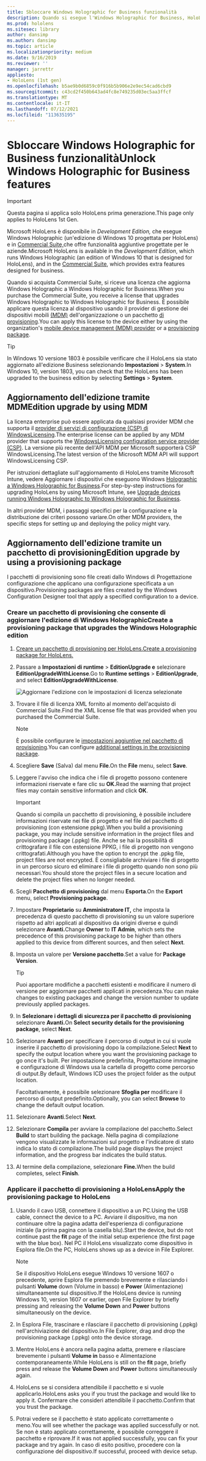 ```yaml
---
title: Sbloccare Windows Holographic for Business funzionalità
description: Quando si esegue l'Windows Holographic for Business, HoloLens funzionalità aggiuntive progettate per le aziende.
ms.prod: hololens
ms.sitesec: library
author: dansimp
ms.author: dansimp
ms.topic: article
ms.localizationpriority: medium
ms.date: 9/16/2019
ms.reviewer: ''
manager: jarrettr
appliesto:
- HoloLens (1st gen)
ms.openlocfilehash: b5ae9b0d6859c0f916b5b906e2e9ec54cad6cbd9
ms.sourcegitcommit: c43cd2f450b643ad4fc8e749235d03ec5aa3ffcf
ms.translationtype: MT
ms.contentlocale: it-IT
ms.lasthandoff: 07/12/2021
ms.locfileid: "113635195"
---
```

# <a name="unlock-windows-holographic-for-business-features"></a><span data-ttu-id="66048-103">Sbloccare Windows Holographic for Business funzionalità</span><span class="sxs-lookup"><span data-stu-id="66048-103">Unlock Windows Holographic for Business features</span></span>

> [!IMPORTANT]
> <span data-ttu-id="66048-104">Questa pagina si applica solo HoloLens prima generazione.</span><span class="sxs-lookup"><span data-stu-id="66048-104">This page only applies to HoloLens 1st Gen.</span></span>

<span data-ttu-id="66048-105">Microsoft HoloLens è disponibile in *Development Edition,* che esegue Windows Holographic (un'edizione di Windows 10 progettata per HoloLens) e in [Commercial Suite,](hololens-commercial-features.md)che offre funzionalità aggiuntive progettate per le aziende.</span><span class="sxs-lookup"><span data-stu-id="66048-105">Microsoft HoloLens is available in the *Development Edition*, which runs Windows Holographic (an edition of Windows 10 that is designed for HoloLens), and in the [Commercial Suite](hololens-commercial-features.md), which provides extra features designed for business.</span></span>

<span data-ttu-id="66048-106">Quando si acquista Commercial Suite, si riceve una licenza che aggiorna Windows Holographic a Windows Holographic for Business.</span><span class="sxs-lookup"><span data-stu-id="66048-106">When you purchase the Commercial Suite, you receive a license that upgrades Windows Holographic to Windows Holographic for Business.</span></span> <span data-ttu-id="66048-107">È possibile applicare questa licenza al dispositivo usando il provider di gestione dei dispositivi mobili [(MDM)](#edition-upgrade-by-using-mdm) dell'organizzazione o un pacchetto [di provisioning](#edition-upgrade-by-using-a-provisioning-package).</span><span class="sxs-lookup"><span data-stu-id="66048-107">You can apply this license to the device either by using the organization's [mobile device management (MDM) provider](#edition-upgrade-by-using-mdm) or a [provisioning package](#edition-upgrade-by-using-a-provisioning-package).</span></span>

> [!TIP]
> <span data-ttu-id="66048-108">In Windows 10 versione 1803 è possibile verificare che il HoloLens sia stato aggiornato all'edizione Business selezionando **Impostazioni**  >  **System**.</span><span class="sxs-lookup"><span data-stu-id="66048-108">In Windows 10, version 1803, you can check that the HoloLens has been upgraded to the business edition by selecting **Settings** > **System**.</span></span>

## <a name="edition-upgrade-by-using-mdm"></a><span data-ttu-id="66048-109">Aggiornamento dell'edizione tramite MDM</span><span class="sxs-lookup"><span data-stu-id="66048-109">Edition upgrade by using MDM</span></span>

<span data-ttu-id="66048-110">La licenza enterprise può essere applicata da qualsiasi provider MDM che supporta il [provider di servizi di configurazione (CSP) di WindowsLicensing](https://msdn.microsoft.com/library/windows/hardware/dn904983.aspx).</span><span class="sxs-lookup"><span data-stu-id="66048-110">The enterprise license can be applied by any MDM provider that supports the [WindowsLicensing configuration service provider (CSP)](https://msdn.microsoft.com/library/windows/hardware/dn904983.aspx).</span></span> <span data-ttu-id="66048-111">La versione più recente dell'API MDM per Microsoft supporterà CSP WindowsLicensing.</span><span class="sxs-lookup"><span data-stu-id="66048-111">The latest version of the Microsoft MDM API will support WindowsLicensing CSP.</span></span>

<span data-ttu-id="66048-112">Per istruzioni dettagliate sull'aggiornamento di HoloLens tramite Microsoft Intune, vedere Aggiornare i dispositivi che eseguono Windows [Holographic a Windows Holographic for Business](/intune/holographic-upgrade).</span><span class="sxs-lookup"><span data-stu-id="66048-112">For step-by-step instructions for upgrading HoloLens by using Microsoft Intune, see [Upgrade devices running Windows Holographic to Windows Holographic for Business](/intune/holographic-upgrade).</span></span>

 <span data-ttu-id="66048-113">In altri provider MDM, i passaggi specifici per la configurazione e la distribuzione dei criteri possono variare.</span><span class="sxs-lookup"><span data-stu-id="66048-113">On other MDM providers, the specific steps for setting up and deploying the policy might vary.</span></span>

## <a name="edition-upgrade-by-using-a-provisioning-package"></a><span data-ttu-id="66048-114">Aggiornamento dell'edizione tramite un pacchetto di provisioning</span><span class="sxs-lookup"><span data-stu-id="66048-114">Edition upgrade by using a provisioning package</span></span>

<span data-ttu-id="66048-115">I pacchetti di provisioning sono file creati dallo Windows di Progettazione configurazione che applicano una configurazione specificata a un dispositivo.</span><span class="sxs-lookup"><span data-stu-id="66048-115">Provisioning packages are files created by the Windows Configuration Designer tool that apply a specified configuration to a device.</span></span>

### <a name="create-a-provisioning-package-that-upgrades-the-windows-holographic-edition"></a><span data-ttu-id="66048-116">Creare un pacchetto di provisioning che consente di aggiornare l'edizione di Windows Holographic</span><span class="sxs-lookup"><span data-stu-id="66048-116">Create a provisioning package that upgrades the Windows Holographic edition</span></span>

1. [<span data-ttu-id="66048-117">Creare un pacchetto di provisioning per HoloLens.</span><span class="sxs-lookup"><span data-stu-id="66048-117">Create a provisioning package for HoloLens.</span></span>](hololens-provisioning.md)
1. <span data-ttu-id="66048-118">Passare a **Impostazioni di runtime**  >  **EditionUpgrade e** selezionare **EditionUpgradeWithLicense**.</span><span class="sxs-lookup"><span data-stu-id="66048-118">Go to **Runtime settings** > **EditionUpgrade**, and select **EditionUpgradeWithLicense**.</span></span>

    ![Aggiornare l'edizione con le impostazioni di licenza selezionate](images/icd1.png)

1. <span data-ttu-id="66048-120">Trovare il file di licenza XML fornito al momento dell'acquisto di Commercial Suite.</span><span class="sxs-lookup"><span data-stu-id="66048-120">Find the XML license file that was provided when you purchased the Commercial Suite.</span></span>

    > [!NOTE]
    > <span data-ttu-id="66048-121">È possibile configurare le [impostazioni aggiuntive nel pacchetto di provisioning](hololens-provisioning.md).</span><span class="sxs-lookup"><span data-stu-id="66048-121">You can configure [additional settings in the provisioning package](hololens-provisioning.md).</span></span>

1. <span data-ttu-id="66048-122">Scegliere **Save** (Salva) dal menu **File**.</span><span class="sxs-lookup"><span data-stu-id="66048-122">On the **File** menu, select **Save**.</span></span> 

1. <span data-ttu-id="66048-123">Leggere l'avviso che indica che i file di progetto possono contenere informazioni riservate e fare clic su **OK.**</span><span class="sxs-lookup"><span data-stu-id="66048-123">Read the warning that project files may contain sensitive information and click **OK**.</span></span>

    > [!IMPORTANT]
    > <span data-ttu-id="66048-124">Quando si compila un pacchetto di provisioning, è possibile includere informazioni riservate nei file di progetto e nel file del pacchetto di provisioning (con estensione ppkg).</span><span class="sxs-lookup"><span data-stu-id="66048-124">When you build a provisioning package, you may include sensitive information in the project files and provisioning package (.ppkg) file.</span></span> <span data-ttu-id="66048-125">Anche se hai la possibilità di crittografare il file con estensione PPKG, i file di progetto non vengono crittografati.</span><span class="sxs-lookup"><span data-stu-id="66048-125">Although you have the option to encrypt the .ppkg file, project files are not encrypted.</span></span> <span data-ttu-id="66048-126">È consigliabile archiviare i file di progetto in un percorso sicuro ed eliminare i file di progetto quando non sono più necessari.</span><span class="sxs-lookup"><span data-stu-id="66048-126">You should store the project files in a secure location and delete the project files when no longer needed.</span></span>

1. <span data-ttu-id="66048-127">Scegli **Pacchetto di provisioning** dal menu **Esporta**.</span><span class="sxs-lookup"><span data-stu-id="66048-127">On the **Export** menu, select **Provisioning package**.</span></span>

1. <span data-ttu-id="66048-128">Impostare **Proprietario** su **Amministratore IT,** che imposta la precedenza di questo pacchetto di provisioning su un valore superiore rispetto ad altri applicati al dispositivo da origini diverse e quindi selezionare **Avanti.**</span><span class="sxs-lookup"><span data-stu-id="66048-128">Change **Owner** to **IT Admin**, which sets the precedence of this provisioning package to be higher than others applied to this device from different sources, and then select **Next**.</span></span>

1. <span data-ttu-id="66048-129">Imposta un valore per **Versione pacchetto**.</span><span class="sxs-lookup"><span data-stu-id="66048-129">Set a value for **Package Version**.</span></span>

    > [!TIP]
    > <span data-ttu-id="66048-130">Puoi apportare modifiche a pacchetti esistenti e modificare il numero di versione per aggiornare pacchetti applicati in precedenza.</span><span class="sxs-lookup"><span data-stu-id="66048-130">You can make changes to existing packages and change the version number to update previously applied packages.</span></span>

1. <span data-ttu-id="66048-131">In **Selezionare i dettagli di sicurezza per il pacchetto di provisioning** selezionare **Avanti.**</span><span class="sxs-lookup"><span data-stu-id="66048-131">On **Select security details for the provisioning package**, select **Next**.</span></span>

1. <span data-ttu-id="66048-132">Selezionare **Avanti** per specificare il percorso di output in cui si vuole inserire il pacchetto di provisioning dopo la compilazione.</span><span class="sxs-lookup"><span data-stu-id="66048-132">Select **Next** to specify the output location where you want the provisioning package to go once it's built.</span></span> <span data-ttu-id="66048-133">Per impostazione predefinita, Progettazione immagine e configurazione di Windows usa la cartella di progetto come percorso di output.</span><span class="sxs-lookup"><span data-stu-id="66048-133">By default, Windows ICD uses the project folder as the output location.</span></span>

    <span data-ttu-id="66048-134">Facoltativamente, è possibile selezionare **Sfoglia per** modificare il percorso di output predefinito.</span><span class="sxs-lookup"><span data-stu-id="66048-134">Optionally, you can select **Browse** to change the default output location.</span></span>

1. <span data-ttu-id="66048-135">Selezionare **Avanti**.</span><span class="sxs-lookup"><span data-stu-id="66048-135">Select **Next**.</span></span>

1. <span data-ttu-id="66048-136">Selezionare **Compila** per avviare la compilazione del pacchetto.</span><span class="sxs-lookup"><span data-stu-id="66048-136">Select **Build** to start building the package.</span></span> <span data-ttu-id="66048-137">Nella pagina di compilazione vengono visualizzate le informazioni sul progetto e l'indicatore di stato indica lo stato di compilazione.</span><span class="sxs-lookup"><span data-stu-id="66048-137">The build page displays the project information, and the progress bar indicates the build status.</span></span>

1. <span data-ttu-id="66048-138">Al termine della compilazione, selezionare **Fine.**</span><span class="sxs-lookup"><span data-stu-id="66048-138">When the build completes, select **Finish**.</span></span>

### <a name="apply-the-provisioning-package-to-hololens"></a><span data-ttu-id="66048-139">Applicare il pacchetto di provisioning a HoloLens</span><span class="sxs-lookup"><span data-stu-id="66048-139">Apply the provisioning package to HoloLens</span></span>

1. <span data-ttu-id="66048-140">Usando il cavo USB, connettere il dispositivo a un PC.</span><span class="sxs-lookup"><span data-stu-id="66048-140">Using the USB cable, connect the device to a PC.</span></span> <span data-ttu-id="66048-141">Avviare il dispositivo, ma non  continuare oltre la pagina adatta dell'esperienza di configurazione iniziale (la prima pagina con la casella blu).</span><span class="sxs-lookup"><span data-stu-id="66048-141">Start the device, but do not continue past the **fit** page of the initial setup experience (the first page with the blue box).</span></span> <span data-ttu-id="66048-142">Nel PC il HoloLens visualizzato come dispositivo in Esplora file.</span><span class="sxs-lookup"><span data-stu-id="66048-142">On the PC, HoloLens shows up as a device in File Explorer.</span></span>

    > [!NOTE]
    > <span data-ttu-id="66048-143">Se il dispositivo HoloLens esegue Windows 10 versione 1607 o precedente, aprire Esplora file premendo brevemente e rilasciando i pulsanti **Volume** down (Volume in basso) e **Power** (Alimentazione) simultaneamente sul dispositivo.</span><span class="sxs-lookup"><span data-stu-id="66048-143">If the HoloLens device is running Windows 10, version 1607 or earlier, open File Explorer by briefly pressing and releasing the **Volume Down** and **Power** buttons simultaneously on the device.</span></span>

1. <span data-ttu-id="66048-144">In Esplora File, trascinare e rilasciare il pacchetto di provisioning (.ppkg) nell'archiviazione del dispositivo.</span><span class="sxs-lookup"><span data-stu-id="66048-144">In File Explorer, drag and drop the provisioning package (.ppkg) onto the device storage.</span></span>

1. <span data-ttu-id="66048-145">Mentre HoloLens è ancora nella  pagina adatta, premere e rilasciare  brevemente i pulsanti **Volume in** basso e Alimentazione contemporaneamente.</span><span class="sxs-lookup"><span data-stu-id="66048-145">While HoloLens is still on the **fit** page, briefly press and release the **Volume Down** and **Power** buttons simultaneously again.</span></span>

1. <span data-ttu-id="66048-146">HoloLens se si considera attendibile il pacchetto e si vuole applicarlo.</span><span class="sxs-lookup"><span data-stu-id="66048-146">HoloLens asks you if you trust the package and would like to apply it.</span></span> <span data-ttu-id="66048-147">Confermare che consideri attendibile il pacchetto.</span><span class="sxs-lookup"><span data-stu-id="66048-147">Confirm that you trust the package.</span></span>

1. <span data-ttu-id="66048-148">Potrai vedere se il pacchetto è stato applicato correttamente o meno.</span><span class="sxs-lookup"><span data-stu-id="66048-148">You will see whether the package was applied successfully or not.</span></span> <span data-ttu-id="66048-149">Se non è stato applicato correttamente, è possibile correggere il pacchetto e riprovare.</span><span class="sxs-lookup"><span data-stu-id="66048-149">If it was not applied successfully, you can fix your package and try again.</span></span> <span data-ttu-id="66048-150">In caso di esito positivo, procedere con la configurazione del dispositivo.</span><span class="sxs-lookup"><span data-stu-id="66048-150">If successful, proceed with device setup.</span></span>
